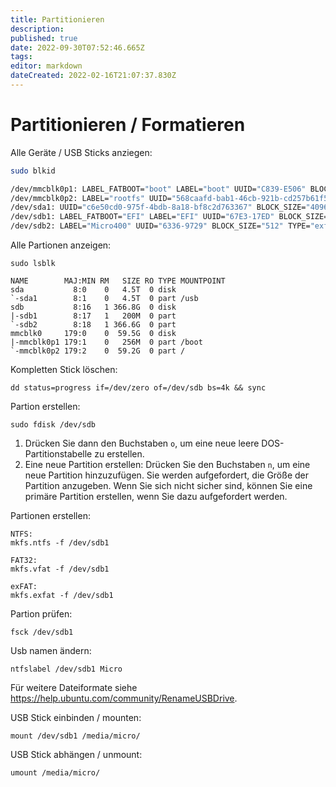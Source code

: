 ```yaml
---
title: Partitionieren
description: 
published: true
date: 2022-09-30T07:52:46.665Z
tags: 
editor: markdown
dateCreated: 2022-02-16T21:07:37.830Z
---
```


# Partitionieren / Formatieren

Alle Geräte / USB Sticks anziegen:
```sh
sudo blkid

/dev/mmcblk0p1: LABEL_FATBOOT="boot" LABEL="boot" UUID="C839-E506" BLOCK_SIZE="512" TYPE="vfat" PARTUUID="0cf2eefd-01"
/dev/mmcblk0p2: LABEL="rootfs" UUID="568caafd-bab1-46cb-921b-cd257b61f505" BLOCK_SIZE="4096" TYPE="ext4" PARTUUID="0cf2eefd-02"
/dev/sda1: UUID="c6e50cd0-975f-4bdb-8a18-bf8c2d763367" BLOCK_SIZE="4096" TYPE="ext4" PARTLABEL="IntensoMega" PARTUUID="b8bf4306-2f08-4607-aace-8c3d3a4f6246"
/dev/sdb1: LABEL_FATBOOT="EFI" LABEL="EFI" UUID="67E3-17ED" BLOCK_SIZE="512" TYPE="vfat" PARTLABEL="EFI System Partition" PARTUUID="58d501a7-d40f-404e-a9f1-128532063865"
/dev/sdb2: LABEL="Micro400" UUID="6336-9729" BLOCK_SIZE="512" TYPE="exfat" PARTUUID="6bc425af-4619-4b39-96ed-f1050e37538d"
```

Alle Partionen anzeigen:
```
sudo lsblk

NAME        MAJ:MIN RM   SIZE RO TYPE MOUNTPOINT
sda           8:0    0   4.5T  0 disk
`-sda1        8:1    0   4.5T  0 part /usb
sdb           8:16   1 366.8G  0 disk
|-sdb1        8:17   1   200M  0 part
`-sdb2        8:18   1 366.6G  0 part
mmcblk0     179:0    0  59.5G  0 disk
|-mmcblk0p1 179:1    0   256M  0 part /boot
`-mmcblk0p2 179:2    0  59.2G  0 part /
```

Kompletten Stick löschen:
```
dd status=progress if=/dev/zero of=/dev/sdb bs=4k && sync  
```

Partion erstellen:
```
sudo fdisk /dev/sdb
```
1. Drücken Sie dann den Buchstaben `o`, um eine neue leere DOS-Partitionstabelle zu erstellen.
2. Eine neue Partition erstellen: Drücken Sie den Buchstaben `n`, um eine neue Partition hinzuzufügen. Sie werden aufgefordert, die Größe der Partition anzugeben. Wenn Sie sich nicht sicher sind, können Sie eine primäre Partition erstellen, wenn Sie dazu aufgefordert werden.

Partionen erstellen:
```
NTFS:
mkfs.ntfs -f /dev/sdb1

FAT32:
mkfs.vfat -f /dev/sdb1

exFAT:
mkfs.exfat -f /dev/sdb1
```

Partion prüfen:
```
fsck /dev/sdb1
```

Usb namen ändern:
```
ntfslabel /dev/sdb1 Micro
```
Für weitere Dateiformate siehe https://help.ubuntu.com/community/RenameUSBDrive.

USB Stick einbinden / mounten:
```
mount /dev/sdb1 /media/micro/
```

USB Stick abhängen / unmount:
```
umount /media/micro/
```